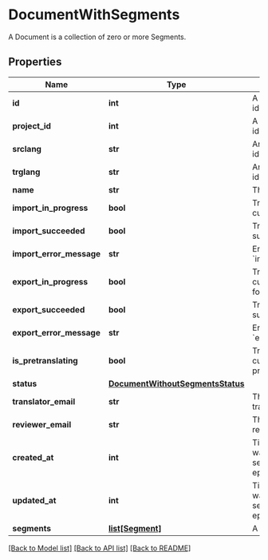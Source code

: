 # DocumentWithSegments

A Document is a collection of zero or more Segments. 
## Properties
Name | Type | Description | Notes
------------ | ------------- | ------------- | -------------
**id** | **int** | A unique number identifying the Document. | [optional] 
**project_id** | **int** | A unique number identifying the Project. | [optional] 
**srclang** | **str** | An ISO 639-1 language identifier. | [optional] 
**trglang** | **str** | An ISO 639-1 language identifier. | [optional] 
**name** | **str** | The document name. | [optional] 
**import_in_progress** | **bool** | True if the document is currently being imported | [optional] 
**import_succeeded** | **bool** | True if the import process succeeded. | [optional] 
**import_error_message** | **str** | Error message if &#x60;import_succeeded&#x3D;false&#x60; | [optional] 
**export_in_progress** | **bool** | True if the document is currently being exported for download | [optional] 
**export_succeeded** | **bool** | True if the export process succeeded. | [optional] 
**export_error_message** | **str** | Error message if &#x60;export_succeeded&#x3D;false&#x60; | [optional] 
**is_pretranslating** | **bool** | True if the document is currently being pretranslated. | [optional] 
**status** | [**DocumentWithoutSegmentsStatus**](DocumentWithoutSegmentsStatus.md) |  | [optional] 
**translator_email** | **str** | The email of the assigned translator. | [optional] 
**reviewer_email** | **str** | The email of the assigned reviewer. | [optional] 
**created_at** | **int** | Time at which the object was created. Measured in seconds since the Unix epoch. | [optional] 
**updated_at** | **int** | Time at which the object was created. Measured in seconds since the Unix epoch. | [optional] 
**segments** | [**list[Segment]**](Segment.md) | A list of Segments. | [optional] 

[[Back to Model list]](../README.md#documentation-for-models) [[Back to API list]](../README.md#documentation-for-api-endpoints) [[Back to README]](../README.md)


